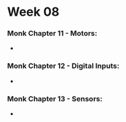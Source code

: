 # Week 08

### Monk Chapter 11 - Motors:
- 

### Monk Chapter 12 - Digital Inputs:
- 


### Monk Chapter 13 - Sensors:
- 


